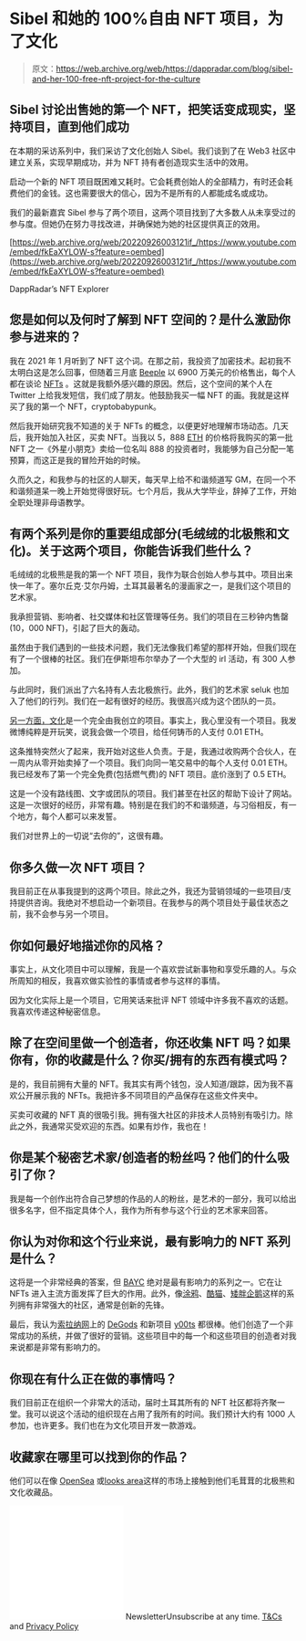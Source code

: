 # Sibel 和她的 100%自由 NFT 项目，为了文化

> 原文：<https://web.archive.org/web/https://dappradar.com/blog/sibel-and-her-100-free-nft-project-for-the-culture>

## Sibel 讨论出售她的第一个 NFT，把笑话变成现实，坚持项目，直到他们成功

在本期的采访系列中，我们采访了文化创始人 Sibel。我们谈到了在 Web3 社区中建立关系，实现早期成功，并为 NFT 持有者创造现实生活中的效用。

启动一个新的 NFT 项目既困难又耗时。它会耗费创始人的全部精力，有时还会耗费他们的金钱。这也需要很大的信心，因为不是所有的人都能成名或成功。

我们的最新嘉宾 Sibel 参与了两个项目，这两个项目找到了大多数人从未享受过的参与度。但她仍在努力寻找改进，并确保她为她的社区提供真正的效用。

[https://web.archive.org/web/20220926003121if_/https://www.youtube.com/embed/fkEaXYLOW-s?feature=oembed](https://web.archive.org/web/20220926003121if_/https://www.youtube.com/embed/fkEaXYLOW-s?feature=oembed)

DappRadar’s NFT Explorer

## 您是如何以及何时了解到 NFT 空间的？是什么激励你参与进来的？

我在 2021 年 1 月听到了 NFT 这个词。在那之前，我投资了加密技术。起初我不太明白这是怎么回事，但随着三月底 [Beeple](https://web.archive.org/web/20220926003121/https://dappradar.com/blog/beeple-artwork-sold-for-28m-at-christies-21st-century-evening-sale) 以 6900 万美元的价格售出，每个人都在谈论 [NFTs](https://web.archive.org/web/20220926003121/https://dappradar.com/nft) 。这就是我额外感兴趣的原因。然后，这个空间的某个人在 Twitter 上给我发短信，我们成了朋友。他鼓励我买一幅 NFT 的画。我就是这样买了我的第一个 NFT，cryptobabypunk。

然后我开始研究我不知道的关于 NFTs 的概念，以便更好地理解市场动态。几天后，我开始加入社区，买卖 NFT。当我以 5，888 [ETH](https://web.archive.org/web/20220926003121/https://dappradar.com/hub/token/eth/ETH) 的价格将我购买的第一批 NFT 之一《外星小朋克》卖给一位名叫 888 的投资者时，我能够为自己分配一笔预算，而这正是我的冒险开始的时候。

久而久之，和我参与的社区的人聊天，每天早上给不和谐频道写 GM，在同一个不和谐频道呆一晚上开始觉得很好玩。七个月后，我从大学毕业，辞掉了工作，开始全职处理非母语教学。

## 有两个系列是你的重要组成部分(毛绒绒的北极熊和文化)。关于这两个项目，你能告诉我们些什么？

毛绒绒的北极熊是我的第一个 NFT 项目，我作为联合创始人参与其中。项目出来快一年了。塞尔丘克·艾尔丹姆，土耳其最著名的漫画家之一，是我们这个项目的艺术家。

我承担营销、影响者、社交媒体和社区管理等任务。我们的项目在三秒钟内售罄(10，000 NFT)，引起了巨大的轰动。

虽然由于我们遇到的一些技术问题，我们无法像我们希望的那样开始，但我们现在有了一个很棒的社区。我们在伊斯坦布尔举办了一个大型的 irl 活动，有 300 人参加。

与此同时，我们派出了六名持有人去北极旅行。此外，我们的艺术家 seluk 也加入了他们的行列。我们在一起有很好的经历。我很高兴成为这个团队的一员。

[另一方面，文化](https://web.archive.org/web/20220926003121/https://dappradar.com/hub/nft-explorer/collection/ftc-for-the-culture)是一个完全由我创立的项目。事实上，我心里没有一个项目。我发微博纯粹是开玩笑，说我会做一个项目，给任何铸币的人支付 0.01 ETH。

这条推特突然火了起来，我开始对这些人负责。于是，我通过收购两个合伙人，在一周内从零开始卖掉了一个项目。我们向同一笔交易中的每个人支付 0.01 ETH。我已经发布了第一个完全免费(包括燃气费)的 NFT 项目。底价涨到了 0.5 ETH。

这是一个没有路线图、文字或团队的项目。我们甚至在社区的帮助下设计了网站。这是一次很好的经历，非常有趣。特别是在我们的不和谐频道，与习俗相反，有一个地方，每个人都可以来发誓。

我们对世界上的一切说“去你的”，这很有趣。

## 你多久做一次 NFT 项目？

我目前正在从事我提到的这两个项目。除此之外，我还为营销领域的一些项目/支持提供咨询。我绝对不想启动一个新项目。在我参与的两个项目处于最佳状态之前，我不会参与另一个项目。

## 你如何最好地描述你的风格？

事实上，从文化项目中可以理解，我是一个喜欢尝试新事物和享受乐趣的人。与众所周知的相反，我喜欢做实验性的事情或者参与这样的事情。

因为文化实际上是一个项目，它用笑话来批评 NFT 领域中许多我不喜欢的话题。我喜欢传递这种秘密信息。

## 除了在空间里做一个创造者，你还收集 NFT 吗？如果你有，你的收藏是什么？你买/拥有的东西有模式吗？

是的，我目前拥有大量的 NFT。我其实有两个钱包，没人知道/跟踪，因为我不喜欢公开展示我的 NFTs。我把许多不同项目的产品保存在这些文件夹中。

买卖可收藏的 NFT 真的很吸引我。拥有强大社区的非技术人员特别有吸引力。除此之外，我通常买受欢迎的东西。如果有炒作，我也在！

## 你是某个秘密艺术家/创造者的粉丝吗？他们的什么吸引了你？

我是每一个创作出符合自己梦想的作品的人的粉丝，是艺术的一部分，我可以给出很多名字，但不指定具体个人，我作为所有参与这个行业的艺术家来回答。

## 你认为对你和这个行业来说，最有影响力的 NFT 系列是什么？

这将是一个非常经典的答案，但 [BAYC](https://web.archive.org/web/20220926003121/https://dappradar.com/ethereum/collectibles/bored-ape-yacht-club) 绝对是最有影响力的系列之一。它在让 NFTs 进入主流方面发挥了巨大的作用。此外，像[涂鸦](https://web.archive.org/web/20220926003121/https://dappradar.com/ethereum/collectibles/doodles)、[酷猫](https://web.archive.org/web/20220926003121/https://dappradar.com/ethereum/collectibles/cool-cats)、[矮胖企鹅](https://web.archive.org/web/20220926003121/https://dappradar.com/ethereum/collectibles/pudgy-penguins)这样的系列拥有非常强大的社区，通常是创新的先锋。

最后，我认为[索拉纳网](https://web.archive.org/web/20220926003121/https://dappradar.com/rankings/protocol/solana)上的 [DeGods](https://web.archive.org/web/20220926003121/https://dappradar.com/solana/collectibles/degods) 和新项目 [y00ts](https://web.archive.org/web/20220926003121/https://dappradar.com/blog/what-are-y00ts-nfts-are-you-on-the-y00tlist) 都很棒。他们创造了一个非常成功的系统，并做了很好的营销。这些项目中的每一个和这些项目的创造者对我来说都是非常有影响力的。

## 你现在有什么正在做的事情吗？

我们目前正在组织一个非常大的活动，届时土耳其所有的 NFT 社区都将齐聚一堂。我可以说这个活动的组织现在占用了我所有的时间。我们预计大约有 1000 人参加，也许更多。我们也在为文化项目开发一款游戏。

## 收藏家在哪里可以找到你的作品？

他们可以在像 [OpenSea](https://web.archive.org/web/20220926003121/https://dappradar.com/multichain/marketplaces/opensea) 或[looks area](https://web.archive.org/web/20220926003121/https://dappradar.com/ethereum/marketplaces/looksrare)这样的市场上接触到他们毛茸茸的北极熊和文化收藏品。

![](img/6d5a4a2d609c56e1a5771717e54ba759.png) NewsletterUnsubscribe at any time. [T&Cs](https://web.archive.org/web/20220926003121/https://dappradar.com/terms) and [Privacy Policy](https://web.archive.org/web/20220926003121/https://dappradar.com/privacy-policy)